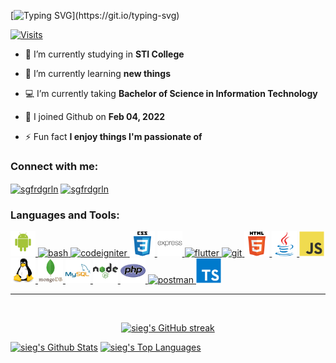 [![Typing SVG](https://readme-typing-svg.herokuapp.com?font=comfortaa&color=FFFFFF&size=25&width=600&lines=Hi+👋,+I'm+Sieg;An+Aspiring+Software+Developer;Information+Technology+Student;)](https://git.io/typing-svg)

[![Visits](https://komarev.com/ghpvc/?username=sgfrdgrln&color=03C988&style=flat&label=Profile+Views)](https://github.com/sgfrdgrln)

- 🔭 I’m currently studying in **STI College**

- 🌱 I’m currently learning **new things**

- 💻 I’m currently taking **Bachelor of Science in Information Technology**

- 🤖 I joined Github on **Feb 04, 2022**

- ⚡ Fun fact **I enjoy things I'm passionate of**

<h3 align="left">Connect with me:</h3>
<p align="left">
<a href="https://instagram.com/sgfrdgrln" target="blank"><img align="center" src="https://raw.githubusercontent.com/rahuldkjain/github-profile-readme-generator/master/src/images/icons/Social/instagram.svg" alt="sgfrdgrln" height="30" width="40" /></a>
<a href="https://discord.gg/sgfrdgrln" target="blank"><img align="center" src="https://raw.githubusercontent.com/rahuldkjain/github-profile-readme-generator/master/src/images/icons/Social/discord.svg" alt="sgfrdgrln" height="30" width="40" /></a>
</p>

<h3 align="left">Languages and Tools:</h3>
<p align="left"> <a href="https://developer.android.com" target="_blank" rel="noreferrer"> <img src="https://raw.githubusercontent.com/devicons/devicon/master/icons/android/android-original-wordmark.svg" alt="android" width="40" height="40"/> </a> <a href="https://www.gnu.org/software/bash/" target="_blank" rel="noreferrer"> <img src="https://www.vectorlogo.zone/logos/gnu_bash/gnu_bash-icon.svg" alt="bash" width="40" height="40"/> </a>  <a href="https://codeigniter.com" target="_blank" rel="noreferrer"> <img src="https://cdn.worldvectorlogo.com/logos/codeigniter.svg" alt="codeigniter" width="40" height="40"/> </a> <a href="https://www.w3schools.com/css/" target="_blank" rel="noreferrer"> <img src="https://raw.githubusercontent.com/devicons/devicon/master/icons/css3/css3-original-wordmark.svg" alt="css3" width="40" height="40"/> </a> <a href="https://expressjs.com" target="_blank" rel="noreferrer"> <img src="https://raw.githubusercontent.com/devicons/devicon/master/icons/express/express-original-wordmark.svg" alt="express" width="40" height="40"/> </a> <a href="https://flutter.dev" target="_blank" rel="noreferrer"> <img src="https://www.vectorlogo.zone/logos/flutterio/flutterio-icon.svg" alt="flutter" width="40" height="40"/> </a> <a href="https://git-scm.com/" target="_blank" rel="noreferrer"> <img src="https://www.vectorlogo.zone/logos/git-scm/git-scm-icon.svg" alt="git" width="40" height="40"/> </a> <a href="https://www.w3.org/html/" target="_blank" rel="noreferrer"> <img src="https://raw.githubusercontent.com/devicons/devicon/master/icons/html5/html5-original-wordmark.svg" alt="html5" width="40" height="40"/> </a> <a href="https://www.java.com" target="_blank" rel="noreferrer"> <img src="https://raw.githubusercontent.com/devicons/devicon/master/icons/java/java-original.svg" alt="java" width="40" height="40"/> </a> <a href="https://developer.mozilla.org/en-US/docs/Web/JavaScript" target="_blank" rel="noreferrer"> <img src="https://raw.githubusercontent.com/devicons/devicon/master/icons/javascript/javascript-original.svg" alt="javascript" width="40" height="40"/> </a> <a href="https://www.linux.org/" target="_blank" rel="noreferrer"> <img src="https://raw.githubusercontent.com/devicons/devicon/master/icons/linux/linux-original.svg" alt="linux" width="40" height="40"/> </a> <a href="https://www.mongodb.com/" target="_blank" rel="noreferrer"> <img src="https://raw.githubusercontent.com/devicons/devicon/master/icons/mongodb/mongodb-original-wordmark.svg" alt="mongodb" width="40" height="40"/> </a> <a href="https://www.mysql.com/" target="_blank" rel="noreferrer"> <img src="https://raw.githubusercontent.com/devicons/devicon/master/icons/mysql/mysql-original-wordmark.svg" alt="mysql" width="40" height="40"/> </a> <a href="https://nodejs.org" target="_blank" rel="noreferrer"> <img src="https://raw.githubusercontent.com/devicons/devicon/master/icons/nodejs/nodejs-original-wordmark.svg" alt="nodejs" width="40" height="40"/> </a> <a href="https://www.php.net" target="_blank" rel="noreferrer"> <img src="https://raw.githubusercontent.com/devicons/devicon/master/icons/php/php-original.svg" alt="php" width="40" height="40"/> </a> <a href="https://postman.com" target="_blank" rel="noreferrer"> <img src="https://www.vectorlogo.zone/logos/getpostman/getpostman-icon.svg" alt="postman" width="40" height="40"/> </a> <a href="https://www.typescriptlang.org/" target="_blank" rel="noreferrer"> <img src="https://raw.githubusercontent.com/devicons/devicon/master/icons/typescript/typescript-original.svg" alt="typescript" width="40" height="40"/> </a> </p>

<hr/>
<br/>

<p align="center">
  <a href="https://github.com/sgfrdgrln">
    <img src="https://github-readme-streak-stats.herokuapp.com/?user=sgfrdgrln&theme=tokyonight&border=03C988&background=0D1117" alt="sieg's GitHub streak"/>
  </a>
</p>


<a> 
    <a href="https://github.com/sgfrdgrln"><img alt="sieg's Github Stats" src="https://denvercoder1-github-readme-stats.vercel.app/api?username=sgfrdgrln&show_icons=true&count_private=true&theme=react&border_color=03C988&bg_color=0D1117&title_color=96E9C6&icon_color=83C0C1" height="192px" width="49.5%"/></a>
  <a href="https://github.com/sgfrdgrln"><img alt="sieg's Top Languages" src="https://denvercoder1-github-readme-stats.vercel.app/api/top-langs/?username=sgfrdgrln&langs_count=8&layout=compact&theme=react&border_color=03C988&bg_color=0D1117&title_color=96E9C6&icon_color=F8D866" height="192px" width="49.5%"/></a>
  <br/>
</a>


